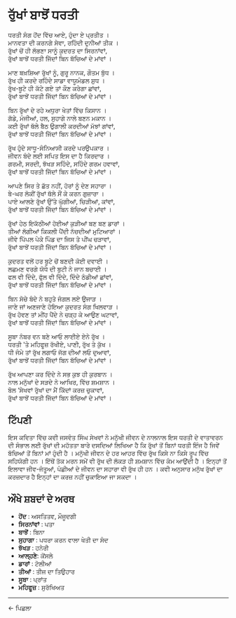 # **ਰੁੱਖਾਂ ਬਾਝੋਂ ਧਰਤੀ**

ਧਰਤੀ ਸੰਗ ਹੋਂਦ ਵਿੱਚ ਆਏ, ਹੁੰਦਾ ਏ ਪ੍ਰਤੀਤ । <br>
ਮਾਨਵਤਾ ਦੀ ਕਰਨਗੇ ਸੇਵਾ, ਰਹਿੰਦੀ ਦੁਨੀਆਂ ਤੀਕ । <br>
ਰੁੱਖਾਂ ਚੋਂ ਹੀ ਲੱਭਣਾ ਸਾਨੂੰ ਕੁਦਰਤ ਦਾ ਸਿਰਨਾਂਵਾਂ, <br>
ਰੁੱਖਾਂ ਬਾਝੋਂ ਧਰਤੀ ਜਿੱਦਾਂ ਬਿਨ ਬੱਚਿਆਂ ਦੇ ਮਾਂਵਾਂ । <br>

ਮਾਣ ਬਖ਼ਸ਼ਿਆ ਰੁੱਖਾਂ ਨੂੰ, ਗੁਰੂ ਨਾਨਕ, ਗੌਤਮ ਬੁੱਧ । <br>
ਰੁੱਖ ਹੀ ਕਰਦੇ ਰਹਿੰਦੇ ਸਾਡਾ ਵਾਯੂਮੰਡਲ ਸ਼ੁਧ । <br>
ਰੁੱਖ-ਬੂਟੇ ਹੀ ਕੱਟੇ ਗਏ ਤਾਂ ਕੌਣ ਕਰੇਗਾ ਛਾਂਵਾਂ, <br>
ਰੁੱਖਾਂ ਬਾਝੋਂ ਧਰਤੀ ਜਿੱਦਾਂ ਬਿਨ ਬੱਚਿਆਂ ਦੇ ਮਾਂਵਾਂ ।

ਬਿਨ ਰੁੱਖਾਂ ਦੇ ਰਹੇ ਅਧੁਰਾ ਖੇਤਾਂ ਵਿੱਚ ਕਿਸਾਨ । <br>
ਗੱਡੇ, ਮੰਜੀਆਂ, ਹਲ, ਸੁਹਾਗੇ ਨਾਲੇ ਬਣਨ ਮਕਾਨ । <br>
ਕਈ ਰੁੱਖਾਂ ਥੱਲੇ ਬੈਠ ਉਗਾਲੀ ਕਰਦੀਆਂ ਮੱਝਾਂ ਗਾਂਵਾਂ,<br>
ਰੁੱਖਾਂ ਬਾਝੋਂ ਧਰਤੀ ਜਿੱਦਾਂ ਬਿਨ ਬੱਚਿਆਂ ਦੇ ਮਾਂਵਾਂ ।

ਰੁੱਖ ਹੁੰਦੇ ਸਾਧੂ-ਸੰਨਿਆਸੀ ਕਰਦੇ ਪਰਉਪਕਾਰ । <br>
ਜੀਵਨ ਬੰਦੇ ਲਈ ਸਪਿਤ ਇਸ ਦਾ ਹੈ ਕਿਰਦਾਰ । <br>
ਗਰਮੀ, ਸਰਦੀ, ਝੱਖੜ ਸਹਿੰਦੇ, ਸਹਿੰਦੇ ਗਰਮ ਹਵਾਵਾਂ, <br>
ਰੁੱਖਾਂ ਬਾਝੋਂ ਧਰਤੀ ਜਿੱਦਾਂ ਬਿਨ ਬੱਚਿਆਂ ਦੇ ਮਾਂਵਾਂ ।

ਆਪਣੇ ਸਿਰ ਤੇ ਛੱਤ ਨਹੀਂ, ਹੋਰਾਂ ਨੂੰ ਦੇਣ ਸਹਾਰਾ । <br>
ਬੇ-ਘਰ ਲੋਕੀਂ ਰੁੱਖਾਂ ਥੱਲੇ ਸੌਂ ਕੇ ਕਰਨ ਗੁਜ਼ਾਰਾ । <br>
ਪਾਏ ਆਲਣੇ ਰੁੱਖਾਂ ਉੱਤੇ ਘੁੱਗੀਆਂ, ਚਿੜੀਆਂ, ਕਾਂਵਾਂ, <br>
ਰੁੱਖਾਂ ਬਾਝੋਂ ਧਰਤੀ ਜਿੱਦਾਂ ਬਿਨ ਬੱਚਿਆਂ ਦੇ ਮਾਂਵਾਂ ।

ਰੁੱਖਾਂ ਹੇਠ ਇਕੱਠੀਆਂ ਹੋਈਆਂ ਕੁੜੀਆਂ ਬਣ ਬਣ ਡਾਰਾਂ । <br>
ਤੀਆਂ ਲੱਗੀਆਂ ਕਿਕਲੀ ਪੈਂਦੀ ਨੱਚਦੀਆਂ ਮੁਟਿਆਰਾਂ । <br>
ਜੀਵੇ ਪਿੱਪਲ ਪੇਕੇ ਪਿੰਡ ਦਾ ਜਿਸ ਤੇ ਪੀਂਘ ਚੜਾਵਾਂ, <br> 
ਰੁੱਖਾਂ ਬਾਝੋਂ ਧਰਤੀ ਜਿੱਦਾਂ ਬਿਨ ਬੱਚਿਆਂ ਦੇ ਮਾਂਵਾਂ ।

ਕੁਦਰਤ ਵਲੋਂ ਹਰ ਬੂਟੇ ਚੋਂ ਬਣਦੀ ਕੋਈ ਦਵਾਈ । <br>
ਲਛਮਣ ਵਰਗੇ ਯੋਧੇ ਦੀ ਬੁਟੀ ਨੇ ਜਾਨ ਬਚਾਈ । <br>
ਫਲ ਵੀ ਦਿੰਦੇ, ਫੁੱਲ ਵੀ ਦਿੰਦੇ, ਦਿੰਦੇ ਠੰਡੀਆਂ ਛਾਂਵਾਂ, <br>
ਰੁੱਖਾਂ ਬਾਝੋਂ ਧਰਤੀ ਜਿੱਦਾਂ ਬਿਨ ਬੱਚਿਆਂ ਦੇ ਮਾਂਵਾਂ ।

ਬਿਨ ਸੋਚੇ ਬੰਦੇ ਨੇ ਬਹੁਤੇ ਜੰਗਲ ਲਏ ਉਜਾੜ । <br>
ਜਾਣੇ ਜਾਂ ਅਣਜਾਣੇ ਹੋਇਆ ਕੁਦਰਤ ਸੰਗ ਖਿਲਵਾੜ । <br> 
ਰੁੱਖ ਹੋਵਣ ਤਾਂ ਮੀਂਹ ਪੈਂਦੇ ਨੇ ਚੜ੍ਹ ਕੇ ਆਉਣ ਘਟਾਵਾਂ, <br>
ਰੁੱਖਾਂ ਬਾਝੋਂ ਧਰਤੀ ਜਿੱਦਾਂ ਬਿਨ ਬੱਚਿਆਂ ਦੇ ਮਾਂਵਾਂ ।

ਸੂਬਾ ਨੰਬਰ ਵਨ ਬਣੇ ਆਓ ਲਾਈਏ ਏਨੇ ਰੁੱਖ । <br> 
ਧਰਤੀ 'ਤੇ ਮਹਿਫੂਜ਼ ਰੱਖੀਏ, ਪਾਣੀ, ਰੁੱਖ ਤੇ ਕੁੱਖ । <br>
ਧੀ ਜੰਮੇ ਤਾਂ ਰੁੱਖ ਲਗਾਓ ਜੱਗ ਦੀਆਂ ਲਓ ਦੁਆਵਾਂ, <br>
ਰੁੱਖਾਂ ਬਾਝੋਂ ਧਰਤੀ ਜਿੱਦਾਂ ਬਿਨ ਬੱਚਿਆਂ ਦੇ ਮਾਂਵਾਂ ।

ਰੁੱਖ ਆਪਣਾ ਕਰ ਦਿੰਦੇ ਨੇ ਸਭ ਕੁਝ ਹੀ ਕੁਰਬਾਨ ।<br>
ਨਾਲ ਮਨੁੱਖਾਂ ਦੇ ਸੜਦੇ ਨੇ ਆਖਿਰ, ਵਿੱਚ ਸ਼ਮਸ਼ਾਨ । <br>
ਬੋਲ ‘ਸੇਖਵਾਂ ਰੁੱਖਾਂ ਦਾ ਮੈਂ ਕਿੱਦਾਂ ਕਰਜ਼ ਚੁਕਾਵਾਂ, <br>
ਰੁੱਖਾਂ ਬਾਝੋਂ ਧਰਤੀ ਜਿੱਦਾਂ ਬਿਨ ਬੱਚਿਆਂ ਦੇ ਮਾਂਵਾਂ ।

## **ਟਿੱਪਣੀ**
ਇਸ ਕਵਿਤਾ ਵਿੱਚ ਕਵੀ ਜਸਵੰਤ ਸਿੰਘ ਸੇਖਵਾਂ ਨੇ ਮਨੁੱਖੀ ਜੀਵਨ ਦੇ ਨਾਲਨਾਲ ਇਸ ਧਰਤੀ ਦੇ ਵਾਤਾਵਰਨ ਦੀ ਸੰਭਾਲ ਲਈ ਰੁੱਖਾਂ ਦੀ ਮਹੱਤਤਾ ਬਾਰੇ ਦਸਦਿਆਂ ਲਿਖਿਆ ਹੈ ਕਿ ਰੁੱਖਾਂ ਤੋਂ ਬਿਨਾਂ ਧਰਤੀ ਇੰਜ ਹੈ ਜਿਵੇਂ ਬੱਚਿਆਂ ਤੋਂ ਬਿਨਾਂ ਮਾਂ ਹੁੰਦੀ ਹੈ । ਮਨੁੱਖੀ ਜੀਵਨ ਦੇ ਹਰ ਆਹਰ ਵਿੱਚ ਰੁੱਖ ਕਿਸੇ ਨਾ ਕਿਸੇ ਰੂਪ ਵਿੱਚ ਸਹਿਯੋਗੀ ਹਨ । ਇੱਥੋਂ ਤੱਕ ਮਰਨ ਸਮੇਂ ਵੀ ਰੁੱਖ ਦੀ ਲੱਕੜ ਹੀ ਸ਼ਮਸ਼ਾਨ ਵਿੱਚ ਕੰਮ ਆਉਂਦੀ ਹੈ । ਇਨ੍ਹਾਂ ਤੋਂ ਇਲਾਵਾ ਜੀਵ-ਜੰਤੂਆਂ, ਪੰਛੀਆਂ ਦੇ ਜੀਵਨ ਦਾ ਸਹਾਰਾ ਵੀ ਰੁੱਖ ਹੀ ਹਨ । ਕਵੀ ਅਨੁਸਾਰ ਮਨੁੱਖ ਰੁੱਖਾਂ ਦਾ ਕਰਜ਼ਦਾਰ ਹੈ ਇਨ੍ਹਾਂ ਦਾ ਕਰਜ਼ ਨਹੀਂ ਚੁਕਾਇਆ ਜਾ ਸਕਦਾ ।


## **ਔਖੇ ਸ਼ਬਦਾਂ ਦੇ ਅਰਥ** 
 * **ਹੋਂਦ** : ਅਸਤਿਤਵ, ਮੌਜੂਦਗੀ
 * **ਸਿਰਨਾਂਵਾਂ** : ਪਤਾ
 * **ਬਾਝੋਂ** : ਬਿਨਾ
 * **ਸੁਹਾਗਾ** : ਪਧਰਾ ਕਰਨ ਵਾਲਾ ਖੇਤੀ ਦਾ ਸੰਦ
 * **ਝੱਖੜ** : ਹਨੇਰੀ
 * **ਆਲ੍ਹਣੇ**: ਕੋਂਸਲੇ 
 * **ਡਾਰਾਂ** : ਟੋਲੀਆਂ 
 * **ਤੀਆਂ** : ਤੀਜ ਦਾ ਤਿਉਹਾਰ 
 * **ਸੂਬਾ** : ਪ੍ਰਾਂਤ 
 * **ਮਹਿਫੂਜ਼** : ਸੁਰੱਖਿਅਤ

----
<a class="anchor" onclick="window.history.back()"> &larr; ਪਿਛਲਾ </a>